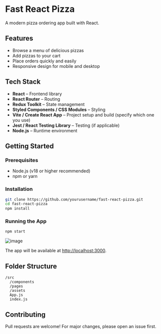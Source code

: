 # Fast React Pizza

A modern pizza ordering app built with React.

## Features

- Browse a menu of delicious pizzas
- Add pizzas to your cart
- Place orders quickly and easily
- Responsive design for mobile and desktop

## Tech Stack

- **React** – Frontend library
- **React Router** – Routing
- **Redux Toolkit** – State management
- **Styled Components / CSS Modules** – Styling
- **Vite / Create React App** – Project setup and build (specify which one you use)
- **Jest / React Testing Library** – Testing (if applicable)
- **Node.js** – Runtime environment

## Getting Started

### Prerequisites

- Node.js (v18 or higher recommended)
- npm or yarn

### Installation

```bash
git clone https://github.com/yourusername/fast-react-pizza.git
cd fast-react-pizza
npm install
```

### Running the App

```bash
npm start
```

![image](https://github.com/IlianCholpanov/Fast-react-pizza/assets/123170166/fb015051-3294-45d7-86fd-f187becd7dee)

The app will be available at [http://localhost:3000](http://localhost:3000).

## Folder Structure

```
/src
  /components
  /pages
  /assets
  App.js
  index.js
```

## Contributing

Pull requests are welcome! For major changes, please open an issue first.

##
